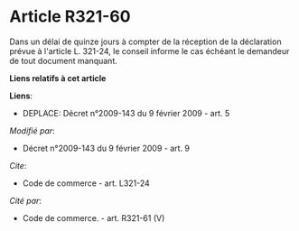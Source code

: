 # Article R321-60

Dans un délai de quinze jours à compter de la réception de la déclaration prévue à l'article L. 321-24, le conseil informe le
cas échéant le demandeur de tout document manquant.

**Liens relatifs à cet article**

**Liens**:

  - DEPLACE: Décret n°2009-143 du 9 février 2009 - art. 5

_Modifié par_:

  - Décret n°2009-143 du 9 février 2009 - art. 9

_Cite_:

  - Code de commerce - art. L321-24

_Cité par_:

  - Code de commerce. - art. R321-61 (V)
